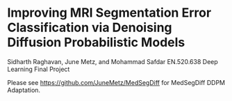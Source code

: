 # Improving MRI Segmentation Error Classification via Denoising Diffusion Probabilistic Models
Sidharth Raghavan, June Metz, and Mohammad Safdar
EN.520.638 Deep Learning Final Project

Please see https://github.com/JuneMetz/MedSegDiff for MedSegDiff DDPM Adaptation.

